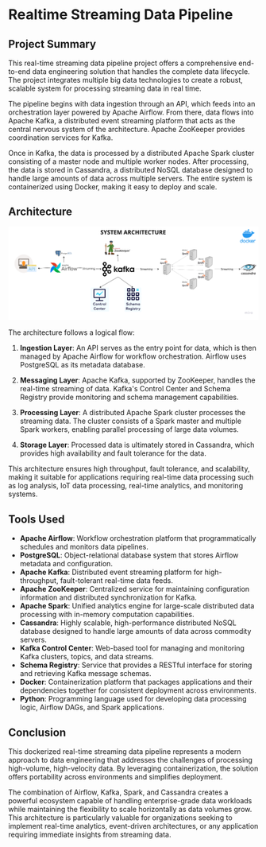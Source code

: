 # Realtime Streaming Data Pipeline

## Project Summary
This real-time streaming data pipeline project offers a comprehensive end-to-end data engineering solution that handles the complete data lifecycle. The project integrates multiple big data technologies to create a robust, scalable system for processing streaming data in real time.

The pipeline begins with data ingestion through an API, which feeds into an orchestration layer powered by Apache Airflow. From there, data flows into Apache Kafka, a distributed event streaming platform that acts as the central nervous system of the architecture. Apache ZooKeeper provides coordination services for Kafka.

Once in Kafka, the data is processed by a distributed Apache Spark cluster consisting of a master node and multiple worker nodes. After processing, the data is stored in Cassandra, a distributed NoSQL database designed to handle large amounts of data across multiple servers. The entire system is containerized using Docker, making it easy to deploy and scale.

## Architecture
![System Architecture](architecture_diagram.png)

The architecture follows a logical flow:

1. **Ingestion Layer**: An API serves as the entry point for data, which is then managed by Apache Airflow for workflow orchestration. Airflow uses PostgreSQL as its metadata database.

2. **Messaging Layer**: Apache Kafka, supported by ZooKeeper, handles the real-time streaming of data. Kafka's Control Center and Schema Registry provide monitoring and schema management capabilities.

3. **Processing Layer**: A distributed Apache Spark cluster processes the streaming data. The cluster consists of a Spark master and multiple Spark workers, enabling parallel processing of large data volumes.

4. **Storage Layer**: Processed data is ultimately stored in Cassandra, which provides high availability and fault tolerance for the data.

This architecture ensures high throughput, fault tolerance, and scalability, making it suitable for applications requiring real-time data processing such as log analysis, IoT data processing, real-time analytics, and monitoring systems.

## Tools Used

* **Apache Airflow**: Workflow orchestration platform that programmatically schedules and monitors data pipelines.
* **PostgreSQL**: Object-relational database system that stores Airflow metadata and configuration.
* **Apache Kafka**: Distributed event streaming platform for high-throughput, fault-tolerant real-time data feeds.
* **Apache ZooKeeper**: Centralized service for maintaining configuration information and distributed synchronization for Kafka.
* **Apache Spark**: Unified analytics engine for large-scale distributed data processing with in-memory computation capabilities.
* **Cassandra**: Highly scalable, high-performance distributed NoSQL database designed to handle large amounts of data across commodity servers.
* **Kafka Control Center**: Web-based tool for managing and monitoring Kafka clusters, topics, and data streams.
* **Schema Registry**: Service that provides a RESTful interface for storing and retrieving Kafka message schemas.
* **Docker**: Containerization platform that packages applications and their dependencies together for consistent deployment across environments.
* **Python**: Programming language used for developing data processing logic, Airflow DAGs, and Spark applications.

## Conclusion
This dockerized real-time streaming data pipeline represents a modern approach to data engineering that addresses the challenges of processing high-volume, high-velocity data. By leveraging containerization, the solution offers portability across environments and simplifies deployment.

The combination of Airflow, Kafka, Spark, and Cassandra creates a powerful ecosystem capable of handling enterprise-grade data workloads while maintaining the flexibility to scale horizontally as data volumes grow. This architecture is particularly valuable for organizations seeking to implement real-time analytics, event-driven architectures, or any application requiring immediate insights from streaming data.
